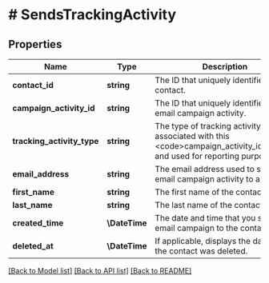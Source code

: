 # # SendsTrackingActivity

## Properties

Name | Type | Description | Notes
------------ | ------------- | ------------- | -------------
**contact_id** | **string** | The ID that uniquely identifies a contact. |
**campaign_activity_id** | **string** | The ID that uniquely identifies an email campaign activity. |
**tracking_activity_type** | **string** | The type of tracking activity that is associated with this &lt;code&gt;campaign_activity_id&lt;/code&gt; and used for reporting purposes. |
**email_address** | **string** | The email address used to send the email campaign activity to a contact. |
**first_name** | **string** | The first name of the contact. | [optional]
**last_name** | **string** | The last name of the contact. | [optional]
**created_time** | **\DateTime** | The date and time that you sent the email campaign to the contact. |
**deleted_at** | **\DateTime** | If applicable, displays the date that the contact was deleted. | [optional]

[[Back to Model list]](../../README.md#models) [[Back to API list]](../../README.md#endpoints) [[Back to README]](../../README.md)
